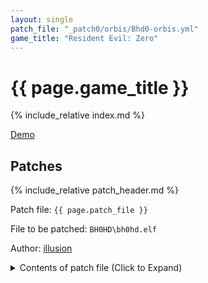 ```yaml
---
layout: single
patch_file: "_patch0/orbis/Bhd0-orbis.yml"
game_title: "Resident Evil: Zero"
---
```


# {{ page.game_title }}

{% include_relative index.md %}

[Demo](https://youtu.be/TP2MTZ6gC7s)

## Patches

{% include_relative patch_header.md %}

Patch file: `{{ page.patch_file }}`

File to be patched: `BH0HD\bh0hd.elf`

Author: [illusion](https://twitter.com/illusion0002)

<details>
<summary>Contents of patch file (Click to Expand)</summary>

{% highlight yml %}
{% flexible_include {{ page.patch_file }} %}
{% endhighlight %}

</details>
